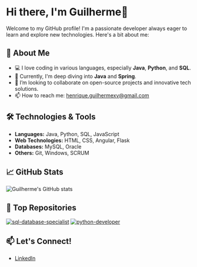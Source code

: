 # Hi there, I'm Guilherme👋

Welcome to my GitHub profile! I'm a passionate developer always eager to learn and explore new technologies. Here's a bit about me:

## 🚀 About Me
- 💻 I love coding in various languages, especially **Java**, **Python**, and **SQL**.
- 🌱 Currently, I'm deep diving into **Java** and **Spring**.
- 👯 I’m looking to collaborate on open-source projects and innovative tech solutions.
- 📫 How to reach me: [henrique.guilhermexv@gmail.com](mailto:henrique.guilhermexv@gmail.com)

## 🛠️ Technologies & Tools
- **Languages:** Java, Python, SQL, JavaScript
- **Web Technologies:** HTML, CSS, Angular, Flask
- **Databases:** MySQL, Oracle
- **Others:** Git, Windows, SCRUM

## 📈 GitHub Stats
![Guilherme's GitHub stats](https://github-readme-stats.vercel.app/api?username=guilherme-hap&show_icons=true&theme=radical)

## 🌟 Top Repositories
[![sql-database-specialist](https://github-readme-stats.vercel.app/api/pin/?username=guilherme-hap&repo=sql-database-specialist&theme=radical)](https://github.com/guilherme-hap/sql-database-specialist)
[![python-developer](https://github-readme-stats.vercel.app/api/pin/?username=guilherme-hap&repo=python-developer&theme=radical)](https://github.com/guilherme-hap/python-developer)

## 📫 Let's Connect!
- [LinkedIn](https://www.linkedin.com/in/guilherme-henrique-araujo-pereira-437b88271/)
